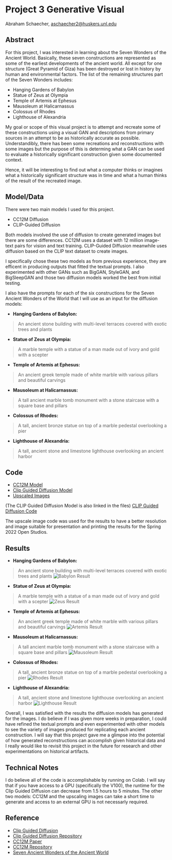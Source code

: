 # Project 3 Generative Visual

Abraham Schaecher, aschaecher2@huskers.unl.edu
<!-- (Your teammate's contact info, if appropriate) -->

## Abstract

<!-- Include your abstract here. This should be one paragraph clearly describing your concept, method, and results. This should tell us what architecture/approach you used. Also describe your creative goals, and whether you were successful in achieving them. Also could describe future directions. -->

For this project, I was interested in learning about the Seven Wonders of the Ancient World. Basically, these seven constructions are represented as some
of the earliest developments of the ancient world. All except for one structure (Great Pyramid of Giza) has been destroyed or lost in history by human
and environmental factors. The list of the remaining structures part of the Seven Wonders includes:
- Hanging Gardens of Babylon
- Statue of Zeus at Olympia
- Temple of Artemis at Ephesus
- Mausoleum at Halicarnassus
- Colossus of Rhodes
- Lighthouse of Alexandria

My goal or scope of this visual project is to attempt and recreate some of these constructions using a visual GAN and descriptions from primary sources
in an attempt to be as historically accurate as possible. Understandibly, there has been some recreations and reconstructions with some images but the 
purpose of this is determing what a GAN can be used to evaluate a historically significant construction given some documented context. 

Hence, it will be interesting to find out what a computer thinks or imagines what a historically significant structure was in time and what a human thinks
of the result of the recreated image.

## Model/Data

<!-- Briefly describe the files that are included with your repository:
- trained models
- training data (or link to training data) -->

There were two main models I used for this project. 
- CC12M Diffusion
- CLIP-Guided Diffusion

Both models involved the use of diffusion to create generated images but there are some differences. CC12M uses a dataset with 12 million image-text pairs for vision and text training. CLIP-Guided Diffusion meanwhile uses diffusion based on the CLIP text dataset to create images.

I specifically chose these two models as from previous experience, they are efficent in producing outputs that fitted the textual prompts. I also experimented with other GANs such as BigGAN, StyleGAN, and BigSleepGAN and those two diffusion models worked the best from initial testing.

I also have the prompts for each of the six constructions for the Seven Ancient Wonders of the World that I will use as an input for the diffusion models:
- **Hanging Gardens of Babylon:**
> An ancient stone building with multi-level terraces covered with exotic trees and plants 
- **Statue of Zeus at Olympia:**
> A marble temple with a statue of a man made out of ivory and gold with a scepter
- **Temple of Artemis at Ephesus:**
> An ancient greek temple made of white marble with various pillars and beautiful carvings
- **Mausoleum at Halicarnassus:**
> A tall ancient marble tomb monument with a stone staircase with a square base and pillars
- **Colossus of Rhodes:**
> A tall, ancient bronze statue on top of a marble pedestal overlooking a pier
- **Lighthouse of Alexandria:**
> A tall, ancient stone and limestone lighthouse overlooking an ancient harbor

## Code

<!--Your code for generating your project:
- Python: generative_code.py
- Jupyter notebooks: generative_code.ipynb -->
- [CC12M Model](https://colab.research.google.com/drive/1TBo4saFn1BCSfgXsmREFrUl3zSQFg6CC)
- [Clip Guided Diffusion Model](https://colab.research.google.com/drive/1V66mUeJbXrTuQITvJunvnWVn96FEbSI3)
- [Upscaled Images](https://colab.research.google.com/drive/1k2Zod6kSHEvraybHl50Lys0LerhyTMCo?usp=sharing)

(The CLIP Guided Diffusion Model is also linked in the files)
[CLIP Guided Diffusion Code](https://github.com/unl-ml-art/generative-visual-eher78/blob/master/clipGuidedDiffusion.ipynb)

The upscale image code was used for the results to have a better resolution and image suitable for presentation and printing the results for the Spring 2022 Open Studios.

## Results

<!-- Documentation of your results in an appropriate format, both links to files and a brief description of their contents:
- image files (`.jpg`, `.png` or whatever else is appropriate)
- move files (uploaded to youtube or vimeo due to github file size limits)
- ... some other form -->
- **Hanging Gardens of Babylon:**
> An ancient stone building with multi-level terraces covered with exotic trees and plants 
![Babylon Result](https://github.com/unl-ml-art/generative-visual-eher78/blob/master/sevenWondersResults/upscaleImages/babylon4_out.png)

- **Statue of Zeus at Olympia:**
> A marble temple with a statue of a man made out of ivory and gold with a scepter
![Zeus Result](https://github.com/unl-ml-art/generative-visual-eher78/blob/master/sevenWondersResults/upscaleImages/zeus3_out.png)

- **Temple of Artemis at Ephesus:**
> An ancient greek temple made of white marble with various pillars and beautiful carvings
![Artemis Result](https://github.com/unl-ml-art/generative-visual-eher78/blob/master/sevenWondersResults/upscaleImages/artemis1_out.png)

- **Mausoleum at Halicarnassus:**
> A tall ancient marble tomb monument with a stone staircase with a square base and pillars
![Mausoleum Result](https://github.com/unl-ml-art/generative-visual-eher78/blob/master/sevenWondersResults/upscaleImages/mauseloeum1_out.png)

- **Colossus of Rhodes:**
> A tall, ancient bronze statue on top of a marble pedestal overlooking a pier
![Rhodes Result](https://github.com/unl-ml-art/generative-visual-eher78/blob/master/sevenWondersResults/upscaleImages/rhodes3_out.png)

- **Lighthouse of Alexandria:**
> A tall, ancient stone and limestone lighthouse overlooking an ancient harbor
![Lighthouse Result](https://github.com/unl-ml-art/generative-visual-eher78/blob/master/sevenWondersResults/upscaleImages/lighthouse3_out.png)

Overall, I was satisfied with the results the diffusion models has generated for the images. I do believe if I was given more weeks in preparation, I could have refined the textual prompts and even experimented with other models to see the variety of images produced for replicating each ancient construction. I will say that this project gave me a glimpse into the potential of how generated reconstructions can accomplish given historical data and I really would like to revisit this project in the future for research and other experimentations on historical artifacts.

## Technical Notes

<!-- Any implementation details or notes we need to repeat your work. 
- Does this code require other pip packages, software, etc?
- Does it run on some other (non-datahub) platform? (CoLab, etc.) -->

I do believe all of the code is accomplishable by running on Colab. I will say that if you have access to a GPU (specifically the V100), the runtime for the Clip Guided Diffusion can decrease from 1.5 hours to 5 minutes. The other two models: CC12M and the upscaling images can take a short time to generate and access to an external GPU is not necessarly required.

## Reference

<!-- References to any papers, techniques, repositories you used:
- Papers
- Repositories
- Blog posts -->

- [Clip Guided Diffusion](https://arxiv.org/abs/2110.02711)
- [Clip Guided Diffusion Repository](https://github.com/afiaka87/clip-guided-diffusion)
- [CC12M Paper](https://arxiv.org/abs/2102.08981)
- [CC12M Repository](https://github.com/google-research-datasets/conceptual-12m)
- [Seven Ancient Wonders of the Ancient World](https://en.wikipedia.org/wiki/Seven_Wonders_of_the_Ancient_World)
